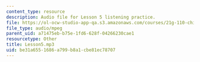 ```yaml
---
content_type: resource
description: Audio file for Lesson 5 listening practice.
file: https://ol-ocw-studio-app-qa.s3.amazonaws.com/courses/21g-110-chinese-iv-streamlined-spring-2004/be31a6551686a799b8a1cbe81ec78707_Lesson5.mp3
file_type: audio/mpeg
parent_uid: a71475eb-b75e-1fd6-628f-04266230cae1
resourcetype: Other
title: Lesson5.mp3
uid: be31a655-1686-a799-b8a1-cbe81ec78707
---
```

